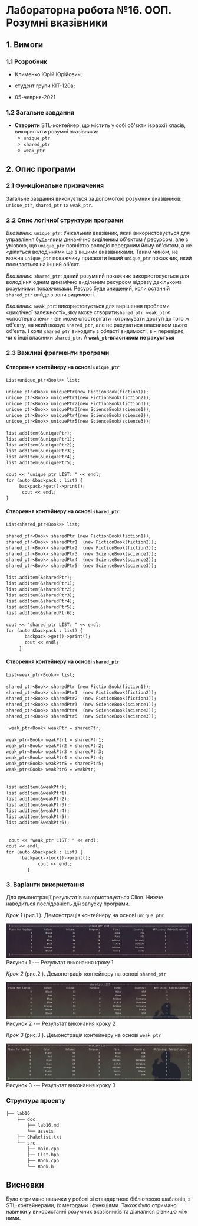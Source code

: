 # Лабораторна робота №16. ООП. Розумні вказівники

## 1. Вимоги

### 1.1 Розробник

- Клименко Юрій Юрійович;

- студент групи КІТ-120а;

- 05-чеврня-2021

### 1.2 Загальне завдання

 * **Створити** STL-контейнер, що містить у собі об'єкти ієрархії класів, використати розумні вказівники:
	 * `unique_ptr`
	 * `shared_ptr`
	 * `weak_ptr  `

## 2. Опис програми 

### 2.1 Функціональне призначення

Загальне завдання виконується за допомогою розумних вказівників: `unique_ptr`, `shared_ptr` та `weak_ptr`.

### 2.2 Опис логічної структури програми

_Вказівник:_  `unique_ptr`: Унікальний вказівник, який використовується для управління будь-яким динамічно виділеним об'єктом / ресурсом, але з умовою, що `unique_ptr` повністю володіє переданим йому об'єктом, а не «ділиться володінням» ще з іншими вказівниками. Таким чином, не можна  `unique_ptr` покажчику присвоїти інший  `unique_ptr` покажчик, який посилається на інший об'єкт. 


_Вказівник:_  `shared_ptr`: даний розумний покажчик  використовується для володіння одним динамічно виділеним ресурсом відразу декількома розумними покажчиками. Ресурс буде знищений, коли останній `shared_ptr` вийде з зони видимості.

_Вказівник:_  `weak_ptr`: використовується для вирішення проблеми «циклічної залежності», яку може створити`shared_ptr`.  `weak_ptr`є «спостерігачем» - він може спостерігати і отримувати доступ до того ж об'єкту, на який вказує `shared_ptr`, але не рахуватися власником цього об'єкта. І коли `shared_ptr` виходить з області видимості, він перевіряє, чи є інші власники `shared_ptr`. А **`weak_ptr`власником не рахується**


### 2.3 Важливі фрагменти програми

####  Створення контейнеру на основі `unique_ptr`

``` 
List<unique_ptr<Book>> list;

unique_ptr<Book> uniquePtr(new FictionBook(fiction1));
unique_ptr<Book> uniquePtr1(new FictionBook(fiction2));
unique_ptr<Book> uniquePtr2(new FictionBook(fiction3));
unique_ptr<Book> uniquePtr3(new ScienceBook(science1));
unique_ptr<Book> uniquePtr4(new ScienceBook(science2));
unique_ptr<Book> uniquePtr5(new ScienceBook(science3));
        
list.addItem(&uniquePtr);
list.addItem(&uniquePtr1);
list.addItem(&uniquePtr2);
list.addItem(&uniquePtr3);
list.addItem(&uniquePtr4);
list.addItem(&uniquePtr5);
        
cout << "unique_ptr LIST: " << endl;
for (auto &backpack : list) {
     backpack->get()->print();  
      cout << endl;
}
```

####  Створення контейнеру на основі `shared_ptr`

``` 
List<shared_ptr<Book>> list;

shared_ptr<Book> sharedPtr (new FictionBook(fiction1));
shared_ptr<Book> sharedPtr1  (new FictionBook(fiction2));
shared_ptr<Book> sharedPtr2  (new FictionBook(fiction3));
shared_ptr<Book> sharedPtr3  (new ScienceBook(science1));
shared_ptr<Book> sharedPtr4  (new ScienceBook(science2));
shared_ptr<Book> sharedPtr5  (new ScienceBook(science3));
       
list.addItem(&sharedPtr);
list.addItem(&sharedPtr1);
list.addItem(&sharedPtr2);
list.addItem(&sharedPtr3);
list.addItem(&sharedPtr4);
list.addItem(&sharedPtr5);
list.addItem(&sharedPtr6);
     
cout << "shared_ptr LIST: " << endl;
for (auto &backpack : list) {
       backpack->get()->print();  
       cout << endl;
     }
```

####  Створення контейнеру на основі `shared_ptr`

``` 
List<weak_ptr<Book>> list;

shared_ptr<Book> sharedPtr (new FictionBook(fiction1));
shared_ptr<Book> sharedPtr1  (new FictionBook(fiction2));
shared_ptr<Book> sharedPtr2  (new FictionBook(fiction3));
shared_ptr<Book> sharedPtr3  (new ScienceBook(science1));
shared_ptr<Book> sharedPtr4  (new ScienceBook(science2));
shared_ptr<Book> sharedPtr5  (new ScienceBook(science3));
        
 weak_ptr<Book> weakPtr = sharedPtr;
 
weak_ptr<Book> weakPtr1 = sharedPtr1;
weak_ptr<Book> weakPtr2 = sharedPtr2;
weak_ptr<Book> weakPtr3 = sharedPtr3;
weak_ptr<Book> weakPtr4 = sharedPtr4;
weak_ptr<Book> weakPtr5 = sharedPtr5;
weak_ptr<Book> weakPtr6 = weakPtr;


list.addItem(&weakPtr);
list.addItem(&weakPtr1);
list.addItem(&weakPtr2);
list.addItem(&weakPtr3);
list.addItem(&weakPtr4);
list.addItem(&weakPtr5);
list.addItem(&weakPtr6);


 cout << "weak_ptr LIST: " << endl;
cout << endl;
for (auto &backpack : list) {
      backpack->lock()->print();  
            cout << endl;
        }
```

### 3. Варіанти використання

Для демонстрації результатів використовується Clion. Нижче наводиться послідовність  дій запуску програми.

_Крок 1_ (рис.1 ). Демонстрація контейнеру на основі `unique_ptr`

![result1](https://github.com/Vlad-Makarenko/Programing-repo/blob/main/lab32/doc/assets/Screenshot_1.png?raw=true)
Рисунок 1 --- Результат виконання кроку 1

_Крок 2_ (рис.2 ). Демонстрація контейнеру на основі `shared_ptr`

![result1](https://github.com/Vlad-Makarenko/Programing-repo/blob/main/lab32/doc/assets/Screenshot_2.png?raw=true)
Рисунок 2 --- Результат виконання кроку 2

_Крок 3_ (рис.3 ). Демонстрація контейнеру на основі `weak_ptr`

![result1](https://github.com/Vlad-Makarenko/Programing-repo/blob/main/lab32/doc/assets/Screenshot_3.png?raw=true)
Рисунок 3 --- Результат виконання кроку 3


### Структура проекту

	├── lab16
	    ├── doc
	        ├── lab16.md
	        └── assets
        ├── CMakelist.txt
		└── src
		    ├── main.cpp
            ├── List.hpp
		    ├── Book.cpp
		    └── Book.h
## Висновки

Було отримано навички у роботі зі стандартною бібліотекою шаблонів, з STL-контейнерами, їх методами і функціями. Також було отримано навички у використанні розумних вказівників та дізналися різницю між ними.
